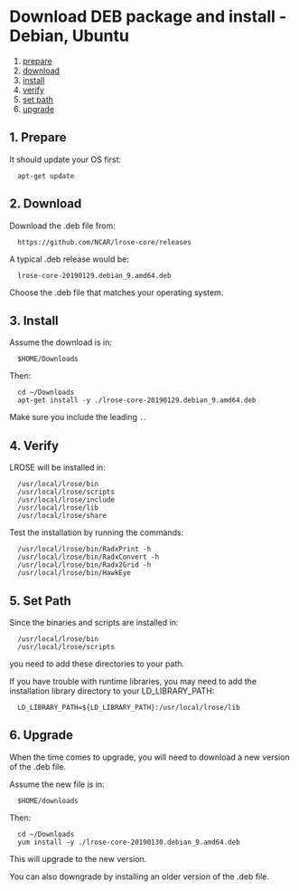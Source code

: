 # Download DEB package and install - Debian, Ubuntu

1. [prepare](#prepare)
2. [download](#download)
3. [install](#install)
4. [verify](#verify)
5. [set path](#set_path)
6. [upgrade](#upgrade)

<a name="prepare"/>

## 1. Prepare

It should update your OS first:

```
  apt-get update
```

<a name="download"/>

## 2. Download

Download the .deb file from:

```
  https://github.com/NCAR/lrose-core/releases
```

A typical .deb release would be:

```
  lrose-core-20190129.debian_9.amd64.deb
```

Choose the .deb file that matches your operating system.

<a name="install"/>

## 3. Install

Assume the download is in:

```
  $HOME/Downloads
```

Then:

```
  cd ~/Downloads
  apt-get install -y ./lrose-core-20190129.debian_9.amd64.deb
```

Make sure you include the leading ```.```.

<a name="verify"/>

## 4. Verify

LROSE will be installed in:

```
  /usr/local/lrose/bin
  /usr/local/lrose/scripts
  /usr/local/lrose/include
  /usr/local/lrose/lib
  /usr/local/lrose/share
```

Test the installation by running the commands:

```
  /usr/local/lrose/bin/RadxPrint -h
  /usr/local/lrose/bin/RadxConvert -h
  /usr/local/lrose/bin/Radx2Grid -h
  /usr/local/lrose/bin/HawkEye
```

<a name="set_path"/>

## 5. Set Path

Since the binaries and scripts are installed in:

```
  /usr/local/lrose/bin
  /usr/local/lrose/scripts
```

you need to add these directories to your path.

If you have trouble with runtime libraries, you may need to add the
installation library directory to your LD_LIBRARY_PATH:

```
  LD_LIBRARY_PATH=${LD_LIBRARY_PATH}:/usr/local/lrose/lib
```

<a name="upgrade"/>

## 6. Upgrade

When the time comes to upgrade, you will need to download a new version of the .deb file.

Assume the new file is in:

```
  $HOME/downloads
```

Then:

```
  cd ~/Downloads
  yum install -y ./lrose-core-20190130.debian_9.amd64.deb
```

This will upgrade to the new version.

You can also downgrade by installing an older version of the .deb file.


